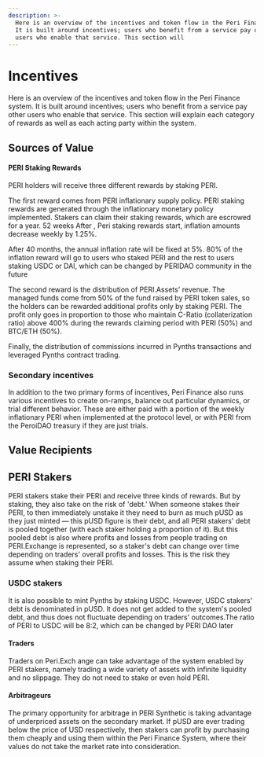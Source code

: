 ```yaml
---
description: >-
  Here is an overview of the incentives and token flow in the Peri Fina system.
  It is built around incentives; users who benefit from a service pay other
  users who enable that service. This section will
---
```


# Incentives

Here is an overview of the incentives and token flow in the Peri Finance system. It is built around incentives; users who benefit from a service pay other users who enable that service. This section will explain each category of rewards as well as each acting party within the system.

## Sources of Value

#### PERI Staking Rewards <a id="snx-staking-rewards"></a>

PERI holders will receive three different rewards by staking PERI.

The first reward comes from PERI inflationary supply policy. PERI staking rewards are generated through the inflationary monetary policy implemented. Stakers can claim their staking rewards, which are escrowed for a year. 52 weeks After , Peri staking rewards start, inflation amounts decrease weekly by 1.25%. 

After 40 months, the annual inflation rate will be fixed at 5%. 80% of the inflation reward will go to users who staked PERI and the rest to users staking USDC or DAI, which can be changed by PERIDAO community in the future

The second reward is the distribution of PERI.Assets' revenue. The managed funds come from 50% of the fund raised by PERI token sales, so the holders can be rewarded additional profits only by staking PERI. The profit only goes in proportion to those who maintain C-Ratio \(collaterization ratio\) above 400% during the rewards claiming period with PERI \(50%\) and BTC/ETH \(50%\).

Finally, the distribution of commissions incurred in Pynths transactions and leveraged Pynths contract trading.

### Secondary incentives <a id="secondary-incentives"></a>

In addition to the two primary forms of incentives, Peri Finance also runs various incentives to create on-ramps, balance out particular dynamics, or trial different behavior. These are either paid with a portion of the weekly inflationary PERI when implemented at the protocol level, or with PERI from the PeroiDAO treasury if they are just trials.

## Value Recipients

## PERI Stakers

PERI stakers stake their PERI and receive three kinds of rewards. But by staking, they also take on the risk of 'debt.' When someone stakes their PERI, to then immediately unstake it they need to burn as much pUSD as they just minted — this pUSD figure is their debt, and all PERI stakers' debt is pooled together \(with each staker holding a proportion of it\). But this pooled debt is also where profits and losses from people trading on PERI.Exchange is represented, so a staker's debt can change over time depending on traders' overall profits and losses. This is the risk they assume when staking their PERI.

### USDC stakers

It is also possible to mint Pynths by staking USDC. However, USDC stakers' debt is denominated in pUSD. It does not get added to the system's pooled debt, and thus does not fluctuate depending on traders' outcomes.The ratio of PERI to USDC will be 8:2, which can be changed by PERI DAO later

#### Traders <a id="traders"></a>

Traders on Peri.Exch ange can take advantage of the system enabled by PERI stakers, namely trading a wide variety of assets with infinite liquidity and no slippage. They do not need to stake or even hold PERI.

#### Arbitrageurs <a id="arbitrageurs"></a>

The primary opportunity for arbitrage in PERI Synthetic is taking advantage of underpriced assets on the secondary market. If pUSD are ever trading below the price of USD respectively, then stakers can profit by purchasing them cheaply and using them within the Peri Finance System, where their values do not take the market rate into consideration.



